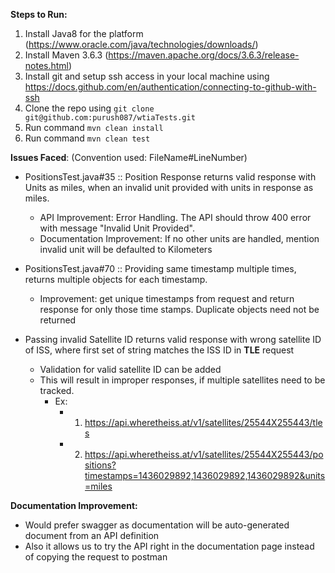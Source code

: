 **Steps to Run:**
1. Install Java8 for the platform (https://www.oracle.com/java/technologies/downloads/)
2. Install Maven 3.6.3 (https://maven.apache.org/docs/3.6.3/release-notes.html)
3. Install git and setup ssh access in your local machine using https://docs.github.com/en/authentication/connecting-to-github-with-ssh
4. Clone the repo using `git clone git@github.com:purush087/wtiaTests.git`
5. Run command `mvn clean install`
6. Run command `mvn clean test`

**Issues Faced**: (Convention used: FileName#LineNumber)
* PositionsTest.java#35 :: Position Response returns valid response with Units as miles, when an invalid unit provided with units in response as miles.
    * API Improvement: Error Handling. The API should throw 400 error with message "Invalid Unit Provided".
    * Documentation Improvement: If no other units are handled, mention invalid unit will be defaulted to Kilometers
  
* PositionsTest.java#70 :: Providing same timestamp multiple times, returns multiple objects for each timestamp.
    * Improvement: get unique timestamps from request and return response for only those time stamps. Duplicate objects need not be returned
  
* Passing invalid Satellite ID returns valid response with wrong satellite ID of ISS, where first set of string matches the ISS ID in **TLE** request
    * Validation for valid satellite ID can be added
    * This will result in improper responses, if multiple satellites need to be tracked.
        * Ex: 
          * 1. https://api.wheretheiss.at/v1/satellites/25544X255443/tles
          * 2. https://api.wheretheiss.at/v1/satellites/25544X255443/positions?timestamps=1436029892,1436029892,1436029892&units=miles
  

**Documentation Improvement:**

* Would prefer swagger as documentation will be auto-generated document from an API definition
* Also it allows us to try the API right in the documentation page instead of copying the request to postman
